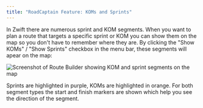 ```yaml
---
title: "RoadCaptain Feature: KOMs and Sprints"
---
```


In Zwift there are numerous sprint and KOM segments. When you want to plan a route that targets a specific sprint or KOM you can show them on the map so you don't have to remember where they are.
By clicking the "Show KOMs" / "Show Sprints" checkbox in the menu bar, these segments will apear on the map:

![Screenshot of Route Builder showing KOM and sprint segments on the map](/images/kom-sprint.png)

Sprints are highlighted in purple, KOMs are highlighted in orange. For both segment types the start and finish markers are shown which help you see the direction of the segment.